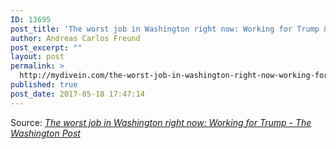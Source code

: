 ```yaml
---
ID: 13695
post_title: 'The worst job in Washington right now: Working for Trump &#8211; The Washington Post'
author: Andreas Carlos Freund
post_excerpt: ""
layout: post
permalink: >
  http://mydivein.com/the-worst-job-in-washington-right-now-working-for-trump-the-washington-post/
published: true
post_date: 2017-05-18 17:47:14
---
```

Source: <em><a href="https://www.washingtonpost.com/politics/the-worst-job-in-washington-right-now-working-for-trump/2017/05/17/a3d9ec00-3b17-11e7-a058-ddbb23c75d82_story.html?hpid=hp_hp-top-table-main_whitehouse-xx-pm-1%3Ahomepage%2Fstory&amp;utm_term=.aa9221edeef6">The worst job in Washington right now: Working for Trump - The Washington Post</a></em>